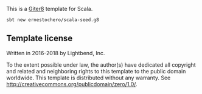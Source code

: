 This is a [Giter8][g8] template for Scala.

```
sbt new ernestochero/scala-seed.g8
```

Template license
----------------
Written in 2016-2018 by Lightbend, Inc.

To the extent possible under law, the author(s) have dedicated all copyright and related
and neighboring rights to this template to the public domain worldwide.
This template is distributed without any warranty. See <http://creativecommons.org/publicdomain/zero/1.0/>.

[g8]: http://www.foundweekends.org/giter8/
